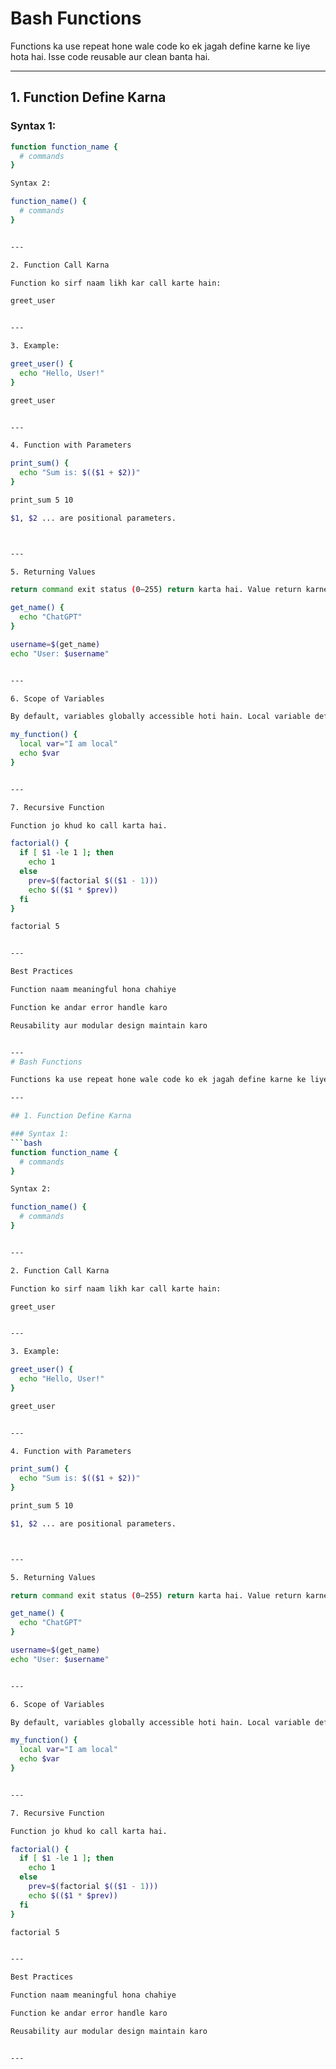 # Bash Functions

Functions ka use repeat hone wale code ko ek jagah define karne ke liye hota hai. Isse code reusable aur clean banta hai.

---

## 1. Function Define Karna

### Syntax 1:
```bash
function function_name {
  # commands
}

Syntax 2:

function_name() {
  # commands
}


---

2. Function Call Karna

Function ko sirf naam likh kar call karte hain:

greet_user


---

3. Example:

greet_user() {
  echo "Hello, User!"
}

greet_user


---

4. Function with Parameters

print_sum() {
  echo "Sum is: $(($1 + $2))"
}

print_sum 5 10

$1, $2 ... are positional parameters.



---

5. Returning Values

return command exit status (0–255) return karta hai. Value return karne ke liye echo use karte hain.

get_name() {
  echo "ChatGPT"
}

username=$(get_name)
echo "User: $username"


---

6. Scope of Variables

By default, variables globally accessible hoti hain. Local variable define karne ke liye local keyword use karo.

my_function() {
  local var="I am local"
  echo $var
}


---

7. Recursive Function

Function jo khud ko call karta hai.

factorial() {
  if [ $1 -le 1 ]; then
    echo 1
  else
    prev=$(factorial $(($1 - 1)))
    echo $(($1 * $prev))
  fi
}

factorial 5


---

Best Practices

Function naam meaningful hona chahiye

Function ke andar error handle karo

Reusability aur modular design maintain karo


---
# Bash Functions

Functions ka use repeat hone wale code ko ek jagah define karne ke liye hota hai. Isse code reusable aur clean banta hai.

---

## 1. Function Define Karna

### Syntax 1:
```bash
function function_name {
  # commands
}

Syntax 2:

function_name() {
  # commands
}


---

2. Function Call Karna

Function ko sirf naam likh kar call karte hain:

greet_user


---

3. Example:

greet_user() {
  echo "Hello, User!"
}

greet_user


---

4. Function with Parameters

print_sum() {
  echo "Sum is: $(($1 + $2))"
}

print_sum 5 10

$1, $2 ... are positional parameters.



---

5. Returning Values

return command exit status (0–255) return karta hai. Value return karne ke liye echo use karte hain.

get_name() {
  echo "ChatGPT"
}

username=$(get_name)
echo "User: $username"


---

6. Scope of Variables

By default, variables globally accessible hoti hain. Local variable define karne ke liye local keyword use karo.

my_function() {
  local var="I am local"
  echo $var
}


---

7. Recursive Function

Function jo khud ko call karta hai.

factorial() {
  if [ $1 -le 1 ]; then
    echo 1
  else
    prev=$(factorial $(($1 - 1)))
    echo $(($1 * $prev))
  fi
}

factorial 5


---

Best Practices

Function naam meaningful hona chahiye

Function ke andar error handle karo

Reusability aur modular design maintain karo


---
